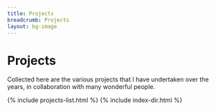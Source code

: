 ```yaml
---
title: Projects
breadcrumb: Projects
layout: bg-image
---
```

# Projects

Collected here are the various projects that I have undertaken over the years,
in collaboration with many wonderful people.

{% include projects-list.html %}
{% include index-dir.html %}
